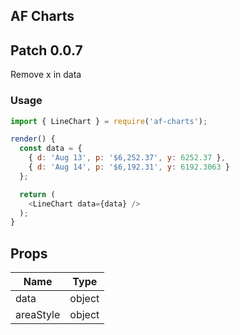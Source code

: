 ## AF Charts

## Patch 0.0.7
Remove x in data

### Usage

```js
import { LineChart } = require('af-charts');

render() {
  const data = {
    { d: 'Aug 13', p: '$6,252.37', y: 6252.37 },
    { d: 'Aug 14', p: '$6,192.31', y: 6192.3063 }
  };

  return (
    <LineChart data={data} />
  );
}
```

## Props

| Name | Type |
| --- | --- |
| data | object |
| areaStyle | object | 

